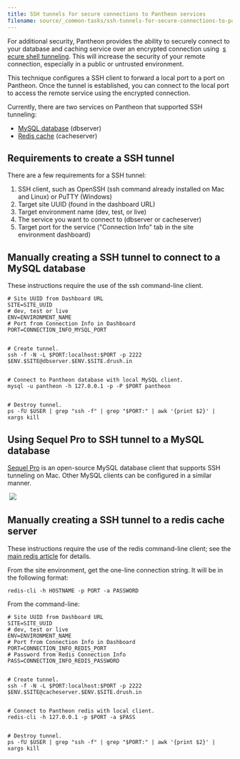 ```yaml
---
title: SSH tunnels for secure connections to Pantheon services
filename: source/_common-tasks/ssh-tunnels-for-secure-connections-to-pantheon-services.md
---
```


For additional security, Pantheon provides the ability to securely connect to your database and caching service over an encrypted connection using  [s](http://en.wikipedia.org/wiki/Tunneling_protocol#Secure_shell_tunneling) [ecure shell tunneling](http://en.wikipedia.org/wiki/Tunneling_protocol#Secure_shell_tunneling). This will increase the security of your remote connection, especially in a public or untrusted environment.  


This technique configures a SSH client to forward a local port to a port on Pantheon. Once the tunnel is established, you can connect to the local port to access the remote service using the encrypted connection.  


Currently, there are two services on Pantheon that supported SSH tunneling:

- [MySQL database](/documentation/advanced-topics/accessing-mysql-databases/) (dbserver)
- [Redis cache](/documentation/howto/redis-as-a-caching-backend/) (cacheserver)

## Requirements to create a SSH tunnel

There are a few requirements for a SSH tunnel:

1. SSH client, such as OpenSSH (ssh command already installed on Mac and Linux) or PuTTY (Windows)
2. Target site UUID (found in the dashboard URL)
3. Target environment name (dev, test, or live)
4. The service you want to connect to (dbserver or cacheserver)
5. Target port for the service ("Connection Info" tab in the site environment dashboard)

## Manually creating a SSH tunnel to connect to a MySQL database

These instructions require the use of the ssh command-line client.

    # Site UUID from Dashboard URL
    SITE=SITE_UUID
    # dev, test or live
    ENV=ENVIRONMENT_NAME
    # Port from Connection Info in Dashboard
    PORT=CONNECTION_INFO_MYSQL_PORT


    # Create tunnel.
    ssh -f -N -L $PORT:localhost:$PORT -p 2222 $ENV.$SITE@dbserver.$ENV.$SITE.drush.in


    # Connect to Pantheon database with local MySQL client.
    mysql -u pantheon -h 127.0.0.1 -p -P $PORT pantheon


    # Destroy tunnel.
    ps -fU $USER | grep "ssh -f" | grep "$PORT:" | awk '{print $2}' | xargs kill

## Using Sequel Pro to SSH tunnel to a MySQL database

[Sequel Pro](http://www.sequelpro.com/) is an open-source MySQL database client that supports SSH tunneling on Mac. Other MySQL clients can be configured in a similar manner.  


​ ![](https://pantheon-systems.desk.com/customer/portal/attachments/182510)

## Manually creating a SSH tunnel to a redis cache server

These instructions require the use of the redis command-line client; see the [main redis article](/documentation/howto/redis-as-a-caching-backend/#redis-cli) for details.  


From the site environment, get the one-line connection string. It will be in the following format:

    redis-cli -h HOSTNAME -p PORT -a PASSWORD

From the command-line:

    # Site UUID from Dashboard URL
    SITE=SITE_UUID
    # dev, test or live
    ENV=ENVIRONMENT_NAME
    # Port from Connection Info in Dashboard
    PORT=CONNECTION_INFO_REDIS_PORT
    # Password from Redis Connection Info
    PASS=CONNECTION_INFO_REDIS_PASSWORD


    # Create tunnel.
    ssh -f -N -L $PORT:localhost:$PORT -p 2222 $ENV.$SITE@cacheserver.$ENV.$SITE.drush.in


    # Connect to Pantheon redis with local client.
    redis-cli -h 127.0.0.1 -p $PORT -a $PASS


    # Destroy tunnel.
    ps -fU $USER | grep "ssh -f" | grep "$PORT:" | awk '{print $2}' | xargs kill
